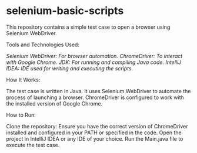 # selenium-basic-scripts
This repository contains a simple test case to open a browser using Selenium WebDriver.

Tools and Technologies Used: 

*Selenium WebDriver: For browser automation.*
*ChromeDriver: To interact with Google Chrome.*
*JDK: For running and compiling Java code.*
*IntelliJ IDEA: IDE used for writing and executing the scripts.*

How It Works:

The test case is written in Java.
It uses Selenium WebDriver to automate the process of launching a browser.
ChromeDriver is configured to work with the installed version of Google Chrome.

How to Run:

Clone the repository:
Ensure you have the correct version of ChromeDriver installed and configured in your PATH or specified in the code.
Open the project in IntelliJ IDEA or any IDE of your choice.
Run the Main.java file to execute the test case.
